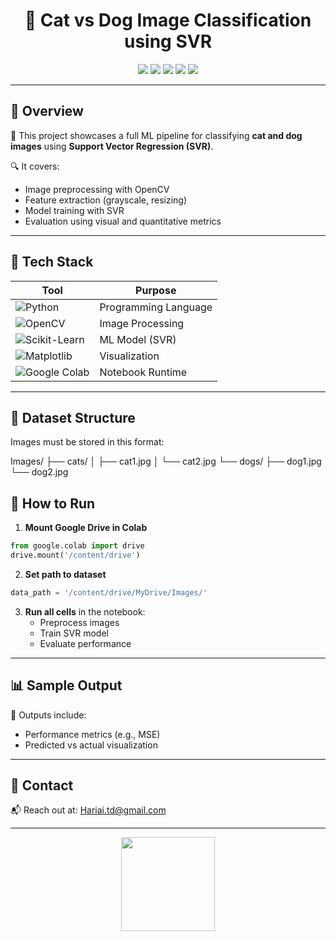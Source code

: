 
<h1 align="center">🐾 Cat vs Dog Image Classification using SVR</h1>

<p align="center">
  <img src="https://img.shields.io/badge/Python-3776AB?style=for-the-badge&logo=python&logoColor=white"/>
  <img src="https://img.shields.io/badge/OpenCV-27338e?style=for-the-badge&logo=opencv&logoColor=white"/>
  <img src="https://img.shields.io/badge/Scikit--Learn-F7931E?style=for-the-badge&logo=scikit-learn&logoColor=white"/>
  <img src="https://img.shields.io/badge/Google%20Colab-F9AB00?style=for-the-badge&logo=googlecolab&logoColor=white"/>
  <img src="https://img.shields.io/badge/Matplotlib-007ACC?style=for-the-badge&logo=matplotlib&logoColor=white"/>
</p>

---

## 📌 Overview

🎯 This project showcases a full ML pipeline for classifying **cat and dog images** using **Support Vector Regression (SVR)**.

🔍 It covers:
- Image preprocessing with OpenCV
- Feature extraction (grayscale, resizing)
- Model training with SVR
- Evaluation using visual and quantitative metrics

---

## 🧰 Tech Stack

| Tool | Purpose |
|------|---------|
| ![Python](https://img.shields.io/badge/Python-3776AB?logo=python&logoColor=white&style=flat) | Programming Language |
| ![OpenCV](https://img.shields.io/badge/OpenCV-27338e?logo=opencv&logoColor=white&style=flat) | Image Processing |
| ![Scikit-Learn](https://img.shields.io/badge/Scikit--Learn-F7931E?logo=scikit-learn&logoColor=white&style=flat) | ML Model (SVR) |
| ![Matplotlib](https://img.shields.io/badge/Matplotlib-007ACC?logo=matplotlib&logoColor=white&style=flat) | Visualization |
| ![Google Colab](https://img.shields.io/badge/Colab-F9AB00?logo=googlecolab&logoColor=white&style=flat) | Notebook Runtime |

---

## 📂 Dataset Structure

Images must be stored in this format:

Images/
├── cats/
│   ├── cat1.jpg
│   └── cat2.jpg
└── dogs/
    ├── dog1.jpg
    └── dog2.jpg




## 🚀 How to Run

1. **Mount Google Drive in Colab**
```python
from google.colab import drive
drive.mount('/content/drive')
```

2. **Set path to dataset**
```python
data_path = '/content/drive/MyDrive/Images/'
```

3. **Run all cells** in the notebook:
   - Preprocess images
   - Train SVR model
   - Evaluate performance

---

## 📊 Sample Output

📌 Outputs include:
- Performance metrics (e.g., MSE)
- Predicted vs actual visualization

---

## 📧 Contact

📬 Reach out at: [Hariai.td@gmail.com](mailto:Hariai.td@gmail.com)

---

<p align="center">
  <img src="https://media.giphy.com/media/3oriO0OEd9QIDdllqo/giphy.gif" width="150"/>
</p>
